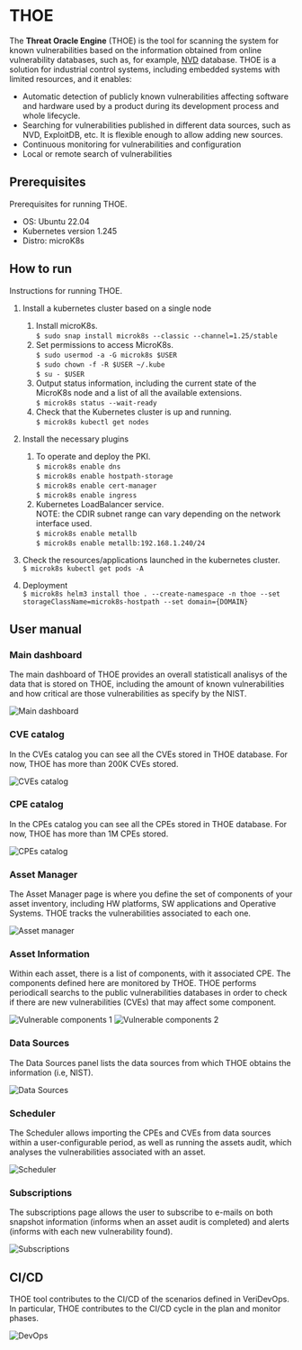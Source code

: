 # THOE

The **Threat Oracle Engine** (THOE) is the tool for scanning the system for known vulnerabilities based on the information obtained from online vulnerability databases, such as, for example, [NVD](https://nvd.nist.gov/) database. THOE is a solution for industrial control systems, including embedded systems with limited resources, and it enables:
-	Automatic detection of publicly known vulnerabilities affecting software and hardware used by a product during its development process and whole lifecycle.
-	Searching for vulnerabilities published in different data sources, such as NVD, ExploitDB, etc. It is flexible enough to allow adding new sources.
-	Continuous monitoring for vulnerabilities and configuration
-	Local or remote search of vulnerabilities


## Prerequisites
Prerequisites for running THOE.
- OS: Ubuntu 22.04
- Kubernetes version 1.245
- Distro: microK8s

## How to run
Instructions for running THOE.

1. Install a kubernetes cluster based on a single node
    1. Install microK8s. \
```$ sudo snap install microk8s --classic --channel=1.25/stable```
    2. Set permissions to access MicroK8s.\
```$ sudo usermod -a -G microk8s $USER``` \
```$ sudo chown -f -R $USER ~/.kube``` \
```$ su - $USER```
    3. Output status information, including the current state of the MicroK8s node and a list of all the available extensions. \
```$ microk8s status --wait-ready```
    4. Check that the Kubernetes cluster is up and running. \
```$ microk8s kubectl get nodes```

2. Install the necessary plugins
    1. To operate and deploy the PKI. \
```$ microk8s enable dns``` \
```$ microk8s enable hostpath-storage``` \
```$ microk8s enable cert-manager``` \
```$ microk8s enable ingress```
    2. Kubernetes LoadBalancer service. \
NOTE: the CDIR subnet range can vary depending on the network interface used. \
```$ microk8s enable metallb``` \
```$ microk8s enable metallb:192.168.1.240/24```

3. Check the resources/applications launched in the kubernetes cluster. \
```$ microk8s kubectl get pods -A```

4. Deployment \
```$ microk8s helm3 install thoe . --create-namespace -n thoe --set storageClassName=microk8s-hostpath --set domain={DOMAIN}```

## User manual

### Main dashboard

The main dashboard of THOE provides an overall statisticall analisys of the data that is stored on THOE, including the amount of known vulnerabilities and how critical are those vulnerabilities as specify by the NIST.

![Main dashboard](images/main-dashboard.png)

### CVE catalog

In the CVEs catalog you can see all the CVEs stored in THOE database. For now, THOE has more than 200K CVEs stored.

![CVEs catalog](images/cves-catalog.png)

### CPE catalog

In the CPEs catalog you can see all the CPEs stored in THOE database. For now, THOE has more than 1M CPEs stored.

![CPEs catalog](images/cpes-catalog.png)

### Asset Manager

The Asset Manager page is where you define the set of components of your asset inventory, including HW platforms, SW applications and Operative Systems. THOE tracks the vulnerabilities associated to each one. 

![Asset manager](images/asset-definition.png)

### Asset Information

Within each asset, there is a list of components, with it associated CPE. The components defined here are monitored by THOE. THOE performs periodicall searchs to the public vulnerabilities databases in order to check if there are new vulnerabilities (CVEs) that may affect some component. 

![Vulnerable components 1](images/asset-information_1.png)
![Vulnerable components 2](images/asset-information_2.png)

### Data Sources

The Data Sources panel lists the data sources from which THOE obtains the information (i.e, NIST).

![Data Sources](images/data_sources.png)

### Scheduler 

The Scheduler allows importing the CPEs and CVEs from data sources within a user-configurable period, as well as running the assets audit, which analyses the vulnerabilities associated with an asset.

![Scheduler](images/scheduler.png)

### Subscriptions

The subscriptions page allows the user to subscribe to e-mails on both snapshot information (informs when an asset audit is completed) and alerts (informs with each new vulnerability found).

![Subscriptions](images/subscriptions.png)

## CI/CD

THOE tool contributes to the CI/CD of the scenarios defined in VeriDevOps. In particular, THOE contributes to the CI/CD cycle in the plan and monitor phases.

![DevOps](images/devops.png)
